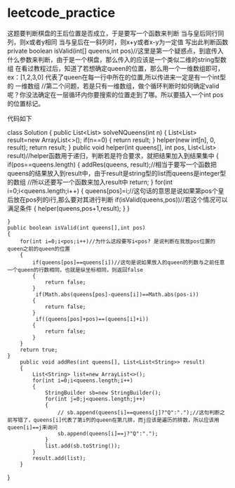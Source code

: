 # leetcode_practice
这题要判断棋盘的王后位置是否成立，于是要写一个函数来判断
当与皇后同行同列，则x或者y相同
当与皇后在一斜列时，则x+y或者x-y为一定值
写出此判断函数
private boolean isValid(int[] queens,int pos)//这里是第一个疑惑点，到底传入什么参数来判断，由于是一个棋盘，那么传入的应该是一个类似二维的string型数组
在看过教程过后，知道了若想确定queen的位置，那么用一个一维数组即可，ex：[1,2,3,0] 代表了queen在每一行中所在的位置,所以传进来一定是有一个int型的
一维数组
//第二个问题，若是只有一维数组，做个循环判断时如何确定valid呢？你没法确定在一层循环内你要搜索的位置走到了哪。所以要插入一个int pos的位置标记。

代码如下

class Solution {
    public List<List<String>> solveNQueens(int n) {
        List<List<String>> result=new ArrayList<>();
        if(n==0)
        {
            return result;
        }
        helper(new int[n], 0, result);
        return result;
    }
    public void helper(int queens[], int pos, List<List<String>> result)//helper函数用于递归，判断若是符合要求，就把结果加入到结果集中
    {
        if(pos==queens.length)
        {
            addRes(queens, result);//相当于要写一个函数把queens的结果放入到result中，由于result是string型的list而queens是integer型的数组
            //所以还要写一个函数来加入result中
            return;
        }
        for(int i=0;i<queens.length;i++)
        {
            queens[pos]=i;//这句话的意思是说如果第pos个皇后放在pos列的i行,那么要对其进行判断
            if(isValid(queens,pos))//若这个情况可以满足条件
            {
                helper(queens,pos+1,result);
            }
        }
        
    }
    public boolean isValid(int queens[],int pos)
    {
        for(int i=0;i<pos;i++)//为什么这段要写i<pos? 是说判断在我放pos位置的queen之前的queen的位置
        {
            if(queens[pos]==queens[i])//这句是说如果放入的queen的列数与之前任意一个queen的行数相同，也就是纵坐标相同，则返回false
            {
                return false;
            }
             if(Math.abs(queens[pos]-queens[i])==Math.abs(pos-i))
            {
                return false;
            }
             if((queens[pos]+pos)==(queens[i]+i))
            {
                return false;
            }
        }
        return true;
    }
        public void addRes(int queens[], List<List<String>> result)
        {
            List<String> list=new ArrayList<>();
            for(int i=0;i<queens.length;i++)
            {
                StringBuilder sb=new StringBuilder();
                for(int j=0;j<queens.length;j++)
                {
                    // sb.append(queens[i]==queens[j]?"Q":".");//这句判断之前写错了，queens[i]代表了第i列的queen在第几排，而j应该是遍历的排数，所以应该用queen[i]==j来询问
                    sb.append(queens[i]==j?"Q":".");
                }
                list.add(sb.toString());
            }
            result.add(list);
        }
    
}
